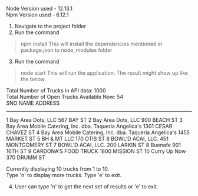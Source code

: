 
Node Version used - 12.13.1<br>
Npm Version used - 6.12.1<br>

1) Navigate to the project folder<br>
2) Run the command
>npm install
This will install the dependencies mentioned in package.json to node_modules folder
3) Run the command
>node start
This will run the application. The result might show up like the below.<br>


Total Number of Trucks in API data: 1000<br>
Total Number of Open Trucks Available Now: 54<br>
SNO  NAME                                                     ADDRESS
---  -------------------------------------------------------  --------------------
1    Bay Area Dots, LLC                                       567 BAY ST
2    Bay Area Dots, LLC                                       900 BEACH ST
3    Bay Area Mobile Catering, Inc. dba. Taqueria Angelica's  1301 CESAR CHAVEZ ST
4    Bay Area Mobile Catering, Inc. dba. Taqueria Angelica's  1455 MARKET ST
5    BH & MT LLC                                              170 OTIS ST
6    BOWL'D ACAI, LLC.                                        451 MONTGOMERY ST
7    BOWL'D ACAI, LLC.                                        200 LARKIN ST
8    Buenafe                                                  901 16TH ST
9    CARDONA'S FOOD TRUCK                                     1800 MISSION ST
10   Curry Up Now                                             370 DRUMM ST

Currently displaying 10 trucks from 1 to 10.<br>
Type 'n' to display more trucks. Type 'e' to exit.<br>
>




4) User can type 'n' to get the next set of results or 'e' to exit.<br>



